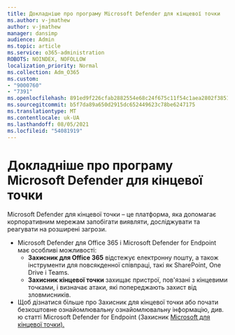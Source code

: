```yaml
---
title: Докладніше про програму Microsoft Defender для кінцевої точки
ms.author: v-jmathew
author: v-jmathew
manager: dansimp
audience: Admin
ms.topic: article
ms.service: o365-administration
ROBOTS: NOINDEX, NOFOLLOW
localization_priority: Normal
ms.collection: Adm_O365
ms.custom:
- "9000760"
- "7391"
ms.openlocfilehash: 891ed9f226cfab2882554e68c24f675c11f54c1aea2802f3851d42630af80df8
ms.sourcegitcommit: b5f7da89a650d2915dc652449623c78be6247175
ms.translationtype: MT
ms.contentlocale: uk-UA
ms.lasthandoff: 08/05/2021
ms.locfileid: "54081919"
---
```

# <a name="learn-more-about-microsoft-defender-for-endpoint"></a>Докладніше про програму Microsoft Defender для кінцевої точки

Microsoft Defender для кінцевої точки – це платформа, яка допомагає корпоративним мережам запобігати виявляти, досліджувати та реагувати на розширені загрози.

- Microsoft Defender для Office 365 і Microsoft Defender for Endpoint має особливі можливості:
  - **Захисник для Office 365** відстежує електронну пошту, а також інструменти для повсякденної співпраці, такі як SharePoint, One Drive і Teams.
  - **Захисник кінцевої точки** захищає пристрої, пов'язані з кінцевими точками, і визначає атаки, які попереджають захист від зловмисників.
- Щоб дізнатися більше про Захисник для кінцевої точки або почати безкоштовне ознайомлювальну ознайомлювальну інформацію, див. ю статті Microsoft Defender for Endpoint (Захисник [Microsoft для кінцевої точки).](https://go.microsoft.com/fwlink/?linkid=2094113)
